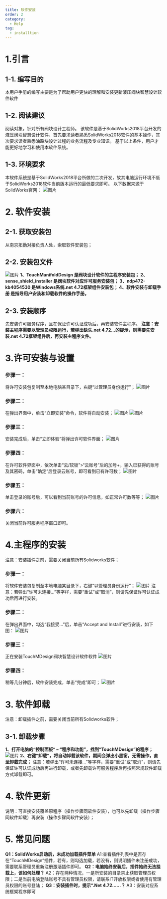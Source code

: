 ```yaml
---
title: 软件安装
order: 2
category:
  - Help
tag:
  - installtion
---
```


# 1.引言
## 1-1. 编写目的
本用户手册的编写主要是为了帮助用户更快的理解和安装更新液压阀块智慧设计软件软件
## 1-2. 阅读建议
阅读对象，针对所有阀块设计工程师。
该软件是基于SolidWorks2018平台开发的液压阀块智慧设计软件，首先要求读者熟悉SolidWorks2018软件的基本操作，其次要求读者熟悉油路块设计过程的业务流程及专业知识。
基于以上条件，用户才能更好地学习和使用本软件系统。
## 1-3. 环境要求
本软件系统是基于SolidWorks2018平台所做的二次开发，故其电脑运行环境不低于SolidWorks2018软件当前版本运行的最低要求即可。
以下数据来源于SolidWorks官网：
 ![图片](/images/24240188.png)
 
# 2. 软件安装
## 2-1. 获取安装包
从南京拓勤对接负责人处，索取软件安装包；
## 2-2. 安装包文件
![图片](/images/28329539.png)
**1、TouchManifoldDesign 	是阀块设计软件的主程序安装包；
2、sense_shield_installer	是阀块软件对应许可服务安装包；
3、ndp472-kb4054530		是Windows系统.net 4.72框架组件安装包；
4、软件安装与卸载手册	是指导用户安装和卸载软件的操作手册。**
## 2-3. 安装顺序
先安装许可服务程序，且在保证许可认证成功后，再安装软件主程序。
**注意：安装主程序需要以管理员权限运行，若弹出缺失.net 4.72...的提示，则需要先安装.net 4.72框架组件后，再安装主程序文件。**
# 3.许可安装与设置
### 步骤一：
将许可安装包复制至本地电脑某目录下，右键“以管理员身份运行”；
![图片](/images/28329545.png)
### 步骤二：
在弹出界面中，单击“立即安装”命令，软件将自动安装；
![图片](/images/28329546.png)
![图片](/images/28329549.png)
### 步骤三：
安装完成后，单击“立即体验”将弹出许可软件界面；
![图片](/images/28329553.png)
### 步骤四：
在许可软件界面中，依次单击“云/软锁”>“云账号”后的加号+，输入已获得的账号及其密码，单击“确定”后登录云账号，即可看到已有许可数；
![图片](/images/28329554.png)
### 步骤五：
单击登录的账号后，可以看到当前账号的许可信息，如正常许可数等等；
![图片](/images/28329555.png)
### 步骤六：
关闭当前许可服务程序窗口即可。

# 4.主程序的安装
注意：安装插件之前，需要关闭当前所有Solidworks软件；
### 步骤一：
将软件安装包复制至本地电脑某目录下，右键“以管理员身份运行”；
![图片](/images/28329560.png)
注意：若弹出“许可未连接...”等字样，需要“重试”或“取消”，则请先保证许可认证成功后再进行安装。
### 步骤二：
在弹出界面中，勾选“我接受…”后，单击“Accept and Install”进行安装，如下图：
![图片](/images/28329561.png)
### 步骤三：
正在安装TouchMDesign阀块智慧设计软件软件
![图片](/images/28329562.png)
### 步骤四：
稍等几分钟后，软件安装完成，单击“完成”即可；
![图片](/images/28329565.png)


# 3. 软件卸载
注意：卸载插件之前，需要关闭当前所有Solidworks软件；
## 3-1. 卸载步骤
**1、打开电脑的“控制面板“ – “程序和功能”，找到“TouchMDesign”的程序；**
![图片](/images/28329568.png)
**2、右键“卸载”，将自动卸载该软件，期间会弹出小黑窗，无需操作，直至卸载完成；**
注意：若弹出“许可未连接...”等字样，需要“重试”或“取消”，则请先保证许可认证成功后再进行卸载，或者先卸载许可服务程序后再按照常规软件卸载方式卸载即可。

# 4. 软件更新
说明：可直接安装覆盖原程序（操作步骤同软件安装），也可以先卸载（操作步骤同软件卸载）再安装（操作步骤同软件安装）；

# 5. 常见问题
**Q1：SolidWorks启动后，未成功加载插件菜单**
A1:查看插件列表中是否存在“TouchMDesign”插件，若有，则勾选加载，若没有，则说明插件未注册成功，需要联系管理员重新注册激活插件即可。
**Q2：电脑始终安装后，插件始终无法挂载上，该如何处理？**
A2：存在两种情况，一是所安装的目录禁止获取管理员权限；二是当前电脑登陆账号不具有管理员权限，请联系IT开放权限或者使用有管理员权限的账号登陆；
**Q3：安装插件时，提示“.Net 4.72……？**
A3：安装对应系统框架程序即可